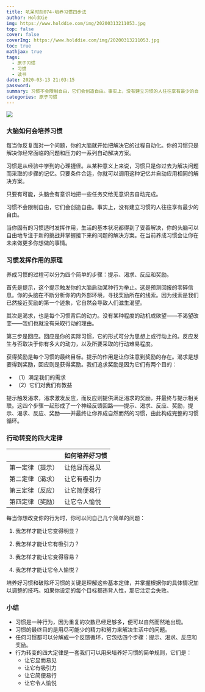 ```yaml
---
title: 吼呆时刻074-培养习惯四步法
author: HoldDie
img: https://www.holddie.com/img/20200313211053.jpg
top: false
cover: false
coverImg: https://www.holddie.com/img/20200313211053.jpg
toc: true
mathjax: true
tags:
  - 原子习惯
  - 习惯
  - 读书
date: 2020-03-13 21:03:15
password:
summary: 习惯不会限制自由，它们会创造自由。事实上，没有建立习惯的人往往享有最少的自由。
categories: 原子习惯
---
```


![](https://www.holddie.com/img/20200313211053.jpg)

### 大脑如何会培养习惯

每当你反复面对一个问题，你的大脑就开始把解决它的过程自动化。你的习惯只是解决你经常面临的问题和压力的一系列自动解决方案。

习惯是从经验中学到的心理捷径。从某种意义上来说，习惯只是你过去为解决问题而采取的步骤的记忆。只要条件合适，你就可以调用这种记忆并自动应用相同的解决方案。

只要有可能，头脑会有意识地把一些任务交给无意识去自动完成。

习惯不会限制自由，它们会创造自由。事实上，没有建立习惯的人往往享有最少的自由。

当你固有的习惯适时发挥作用，生活的基本状况都得到了妥善解决，你的头脑可以自由地专注于新的挑战并掌握接下来的问题的解决方案。在当前养成习惯会让你在未来做更多你想做的事情。

### 习惯发挥作用的原理

养成习惯的过程可以分为四个简单的步骤：提示、渴求、反应和奖励。

首先是提示，这个提示触发你的大脑启动某种行为举止。这是预测回报的零碎信息。你的头脑在不断分析你的内外部环境，寻找奖励所在的线索。因为线索是我们已然接近奖励的第一个迹象，它自然会导致人们滋生渴望。

其次是渴求，也是每个习惯背后的动力。没有某种程度的动机或欲望——不渴望改变——我们也就没有采取行动的理由。

第三步是回应。回应是你的实际习惯，它的形式可分为思想上或行动上的。反应发生与否取决于你有多大的动力，以及所要采取的行动难易程度。

获得奖励是每个习惯的最终目标。提示的作用是让你注意到奖励的存在。渴求是想要得到奖励，回应则是获得奖励。我们追求奖励是因为它们有两个目的：

- （1）满足我们的需求
- （2）它们对我们有教益

提示触发渴求，渴求激发反应，而反应则提供满足渴求的奖励，并最终与提示相关联。这四个步骤一起形成了一个神经反馈回路——提示、渴求、反应、奖励，提示、渴求、反应、奖励——并最终让你养成自然而然的习惯，由此构成完整的习惯循环。

### 行动转变的四大定律

|                  | 如何培养好习惯 |
| ---------------- | -------------- |
| 第一定律（提示） | 让他显而易见   |
| 第二定律（渴求） | 让它有吸引力   |
| 第三定律（反应） | 让它简便易行   |
| 第四定律（奖励） | 让它令人愉悦   |



每当你想改变你的行为时，你可以问自己几个简单的问题：

1. 我怎样才能让它变得明显？

2. 我怎样才能让它有吸引力？

3. 我怎样才能让它变得容易？

4. 我怎样才能让它令人愉悦？



培养好习惯和破除坏习惯的关键是理解这些基本定律，并掌握根据你的具体情况加以调整的技巧。如果你设定的每个目标都违背人性，那它注定会失败。

### 小结

- 习惯是一种行为，因为重复的次数已经足够多，便可以自然而然地出现。
- 习惯的最终目的是用尽可能少的精力和努力来解决生活中的问题。
- 任何习惯都可以分解成一个反馈循环，它包括四个步骤：提示、渴求、反应和奖励。
- 行为转变的四大定律是一套我们可以用来培养好习惯的简单规则，它们是：
  - 让它显而易见
  - 让它有吸引力
  - 让它简便易行
  - 让它令人愉悦